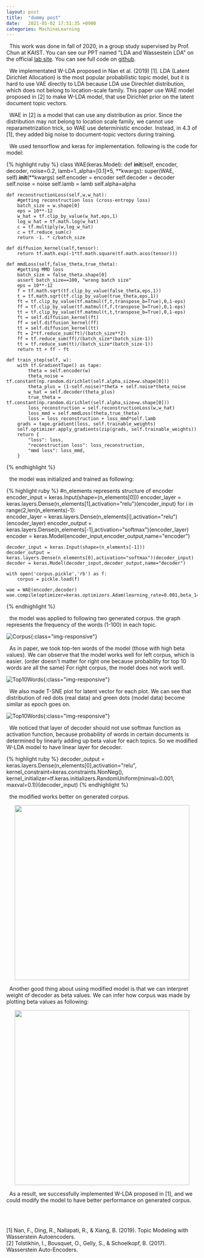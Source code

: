```yaml
---
layout: post
title:  "dummy post"
date:   2021-05-02 17:51:35 +0900
categories: MachineLearning
---
```


&nbsp;&nbsp;This work was done in fall of 2020, in a group study supervised by Prof. Chun at KAIST. You can see our PPT named "LDA and Wassestein LDA" on the official [lab site][lab-site]. You can see full code on [github][github-wlda].

[lab-site]: https://chunhyonho.github.io/Group-study/Journal_club/
[github-wlda]: https://github.com/bungbungbung/20201201-W-LDA/tree/main
&nbsp;&nbsp;We implementated W-LDA proposed in Nan et al. (2019) [1]. LDA (Latent Dirichlet Allocation) is the most popular probabilistic topic model, but it is hard to use VAE directly to LDA because LDA use Direchlet distribution, which does not belong to location-scale family. This paper use WAE model proposed in [2] to make W-LDA model, that use Dirichlet prior on the latent document topic vectors.

&nbsp;&nbsp;WAE in [2] is a model that can use any distribution as prior. Since the distribution may not belong to location scale family, we cannot use reparametrization trick, so WAE use deterministic encoder. Instead, in 4.3 of [1], they added big noise to document-topic vectors during training. 

&nbsp;&nbsp;We used tensorflow and keras for implementation. following is the code for model:

{% highlight ruby %}
class WAE(keras.Model):
    def __init__(self, encoder, decoder, noise=0.2, lamb=1.,alpha=[0.1]*5, **kwargs):
        super(WAE, self).__init__(**kwargs)
        self.encoder = encoder
        self.decoder = decoder
        self.noise = noise
        self.lamb = lamb
        self.alpha=alpha

    def reconstructionLoss(self,w,w_hat):
        #getting reconstruction loss (cross-entropy loss)
        batch_size = w.shape[0]
        eps = 10**-12
        w_hat = tf.clip_by_value(w_hat,eps,1)
        log_w_hat = tf.math.log(w_hat)
        c = tf.multiply(w,log_w_hat)
        c = tf.reduce_sum(c)
        return -1. * c/batch_size
    
    def diffusion_kernel(self,tensor):
        return tf.math.exp(-1*tf.math.square(tf.math.acos(tensor)))
    
    def mmdLoss(self,false_theta,true_theta):
        #getting MMD loss
        batch_size = false_theta.shape[0]
        assert batch_size==100, "wrong batch size"
        eps = 10**-12
        f = tf.math.sqrt(tf.clip_by_value(false_theta,eps,1))
        t = tf.math.sqrt(tf.clip_by_value(true_theta,eps,1))
        ft = tf.clip_by_value(tf.matmul(f,t,transpose_b=True),0,1-eps)
        ff = tf.clip_by_value(tf.matmul(f,f,transpose_b=True),0,1-eps)
        tt = tf.clip_by_value(tf.matmul(t,t,transpose_b=True),0,1-eps)
        ft = self.diffusion_kernel(ft)
        ff = self.diffusion_kernel(ff)
        tt = self.diffusion_kernel(tt)
        ft = 2*tf.reduce_sum(ft)/(batch_size**2)
        ff = tf.reduce_sum(ff)/(batch_size*(batch_size-1))
        tt = tf.reduce_sum(tt)/(batch_size*(batch_size-1))
        return tt + ff - ft

    def train_step(self, w):
        with tf.GradientTape() as tape:
            theta = self.encoder(w)
            theta_noise = tf.constant(np.random.dirichlet(self.alpha,size=w.shape[0]))
            theta_plus = (1-self.noise)*theta + self.noise*theta_noise
            w_hat = self.decoder(theta_plus)
            true_theta = tf.constant(np.random.dirichlet(self.alpha,size=w.shape[0]))
            loss_reconstruction = self.reconstructionLoss(w,w_hat) 
            loss_mmd = self.mmdLoss(theta,true_theta)
            loss = loss_reconstruction + loss_mmd*self.lamb
        grads = tape.gradient(loss, self.trainable_weights)
        self.optimizer.apply_gradients(zip(grads, self.trainable_weights))
        return {
            "loss": loss,
            "reconstruction loss": loss_reconstruction,
            "mmd loss": loss_mmd,
        }
{% endhighlight %}

&nbsp;&nbsp;the model was initialized and trained as following:

{% highlight ruby %}
    #n_elements represents structure of encoder 
    encoder_input = keras.Input(shape=(n_elements[0]))
    encoder_layer = keras.layers.Dense(n_elements[1],activation="relu")(encoder_input)
    for i in range(2,len(n_elements)-1):  
        encoder_layer = keras.layers.Dense(n_elements[i],activation="relu")(encoder_layer)
    encoder_output = keras.layers.Dense(n_elements[-1],activation="softmax")(encoder_layer)
    encoder = keras.Model(encoder_input,encoder_output,name="encoder")
            
    decoder_input = keras.Input(shape=(n_elements[-1]))
    decoder_output = keras.layers.Dense(n_elements[0],activation="softmax")(decoder_input)
    decoder = keras.Model(decoder_input,decoder_output,name="decoder")

    with open('corpus.pickle','rb') as f:
        corpus = pickle.load(f)

    wae = WAE(encoder,decoder)
    wae.compile(optimizer=keras.optimizers.Adam(learning_rate=0.001,beta_1=0.99,beta_2=0.999))
{% endhighlight %}

&nbsp;&nbsp;the model was applied to following two generated corpus. the graph represents the frequency of the words (1-100) in each topic. 

![Corpus](/assets/2021-05-02-W-LDA/corpus.png){:class="img-responsive"}

&nbsp;&nbsp;As in paper, we took top-ten words of the model (those with high beta values). We can observe that the model works well for left corpus, which is easier. (order doesn't matter for right one because probability for top 10 words are all the same) For right corpus, the model does not work well.

![Top10Words](/assets/2021-05-02-W-LDA/top10words.png){:class="img-responsive"}

&nbsp;&nbsp;We also made T-SNE plot for latent vector for each plot. We can see that distribution of red dots (real data) and green dots (model data) become similar as epoch goes on.

![Top10Words](/assets/2021-05-02-W-LDA/T-SNE.png){:class="img-responsive"}

&nbsp;&nbsp;We noticed that layer of decoder should not use softmax function as activation function, because probability of words in certain documents is determined by linearly adding up beta value for each topics. So we modified W-LDA model to have linear layer for decoder.

{% highlight ruby %}
decoder_output = keras.layers.Dense(n_elements[0],activation="relu",
    kernel_constraint=keras.constraints.NonNeg(),
    kernel_initializer=tf.keras.initializers.RandomUniform(minval=0.001, maxval=0.1))(decoder_input)
{% endhighlight %}

&nbsp;&nbsp;the modified works better on generated corpus.

<p align="center">
  <img width="460" src="/assets/2021-05-02-W-LDA/top10words_modified.png">
</p>

&nbsp;&nbsp;Another good thing about using modified model is that we can interpret weight of decoder as beta values. We can infer how corpus was made by plotting beta values as following:

<p align="center">
  <img width="460" src="/assets/2021-05-02-W-LDA/corpusInfer.png">
</p>



&nbsp;&nbsp;As a result, we successfully implemented W-LDA proposed in [1], and we could modify the model to have better performance on generated corpus.

<br/>
<br/>

[1] Nan, F., Ding, R., Nallapati, R., & Xiang, B. (2019). Topic Modeling with Wasserstein Autoencoders.\
[2] Tolstikhin, I., Bousquet, O., Gelly, S., & Schoelkopf, B. (2017). Wasserstein Auto-Encoders.
